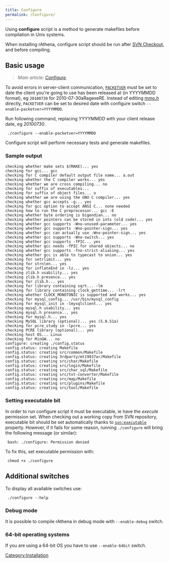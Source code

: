 ```yaml
---
title: Configure
permalink: /Configure/
---
```


Using **configure** script is a method to generate makefiles before compilation in Unix systems.

When installing rAthena, configure script should be run after [SVN Checkout](SVN_Checkout), and before compiling.

Basic usage
-----------

<onlyinclude><includeonly>

> *Main article: [Configure](Configure).*

</includeonly> To avoid errors in server-client communication, [`PACKETVER`](PACKETVER) must be set to date the client you're going to use has been released at (in YYYYMMDD format), eg `20100730` for 2010-07-30aRagexeRE. Instead of editing [mmo.h](/mmo.h "wikilink") directly, `PACKETVER` can be set to desired date with configure switch `--enable-packetver=YYYYMMDD`.

Run following command, replacing *YYYYMMDD* with your client release date, eg *20100730*.

` ./configure --enable-packetver=YYYYMMDD`

Configure script will perform necessary tests and generate makefiles. </onlyinclude>

### Sample output

    checking whether make sets $(MAKE)... yes
    checking for gcc... gcc
    checking for C compiler default output file name... a.out
    checking whether the C compiler works... yes
    checking whether we are cross compiling... no
    checking for suffix of executables...
    checking for suffix of object files... o
    checking whether we are using the GNU C compiler... yes
    checking whether gcc accepts -g... yes
    checking for gcc option to accept ANSI C... none needed
    checking how to run the C preprocessor... gcc -E
    checking whether byte ordering is bigendian... no
    checking whether pointers can be stored in ints (old code)... yes
    checking whether gcc supports -Wno-unused-parameter... yes
    checking whether gcc supports -Wno-pointer-sign... yes
    checking whether gcc can actually use -Wno-pointer-sign... yes
    checking whether gcc supports -Wno-switch... yes
    checking whether gcc supports -fPIC... yes
    checking whether gcc needs -fPIC for shared objects... no
    checking whether gcc supports -fno-strict-aliasing... yes
    checking whether gcc is able to typecast to union... yes
    checking for setrlimit... yes
    checking for strnlen... yes
    checking for inflateEnd in -lz... yes
    checking zlib.h usability... yes
    checking zlib.h presence... yes
    checking for zlib.h... yes
    checking for library containing sqrt... -lm
    checking for library containing clock_gettime... -lrt
    checking whether CLOCK_MONOTONIC is supported and works... yes
    checking for mysql_config... /usr/bin/mysql_config
    checking for mysql_init in -lmysqlclient... yes
    checking mysql.h usability... yes
    checking mysql.h presence... yes
    checking for mysql.h... yes
    checking MySQL library (optional)... yes (5.0.51a)
    checking for pcre_study in -lpcre... yes
    checking PCRE library (optional)... yes
    checking host OS... Linux
    checking for MinGW... no
    configure: creating ./config.status
    config.status: creating Makefile
    config.status: creating src/common/Makefile
    config.status: creating 3rdparty/mt19937ar/Makefile
    config.status: creating src/char/Makefile
    config.status: creating src/login/Makefile
    config.status: creating src/char_sql/Makefile
    config.status: creating src/txt-converter/Makefile
    config.status: creating src/map/Makefile
    config.status: creating src/plugins/Makefile
    config.status: creating src/tool/Makefile

### Setting executable bit

In order to run configure script it must be executable, ie have the *execute* permission set. When checking out a working copy from SVN repository, executable bit should be set automatically thanks to [`svn:executable`](svn:executable) property. However, if it fails for some reason, running `./configure` will bring the following message (or similar):

` bash: ./configure: Permission denied`

To fix this, set executable permission with:

` chmod +x ./configure`

Additional switches
-------------------

To display all available switches use:

` ./configure --help`

### Debug mode

It is possible to compile rAthena in debug mode with `--enable-debug` switch.

### 64-bit operating systems

If you are using a 64-bit OS you have to use `--enable-64bit` switch.

[Category:Installation](Category:Installation)